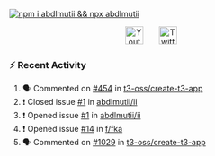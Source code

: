 [![npm i abdlmutii && npx abdlmutii](https://readme-typing-svg.demolab.com?pause=1000&color=FFFFFF&center=true&width=435&lines=npm+i+abdlmutii;npx+abdlmutii)](https://github.com/abdlmutii)

<p align="center">
<a href="https://www.youtube.com/UCRX2pao9vPLyVcPEQWIlUoA"><img width="32px" alt="Youtube" title="Youtube" src="https://media.discordapp.net/attachments/726388631664852992/1087036735873101834/twwir98.png"/></a>
&#8287;&#8287;&#8287;&#8287;&#8287;
<a href="https://twitter.com/MiaxuOfficial"><img width="32px" alt="Twitter" title="Twitter" src="https://media.discordapp.net/attachments/726388631664852992/1087036735227179048/871.png"/></a>
</p>

### :zap: Recent Activity

<!--START_SECTION:activity-->
1. 🗣 Commented on [#454](https://github.com/t3-oss/create-t3-app/issues/454) in [t3-oss/create-t3-app](https://github.com/t3-oss/create-t3-app)
2. ❗️ Closed issue [#1](https://github.com/abdlmutii/ii/issues/1) in [abdlmutii/ii](https://github.com/abdlmutii/ii)
3. ❗️ Opened issue [#1](https://github.com/abdlmutii/ii/issues/1) in [abdlmutii/ii](https://github.com/abdlmutii/ii)
4. ❗️ Opened issue [#14](https://github.com/f/fka/issues/14) in [f/fka](https://github.com/f/fka)
5. 🗣 Commented on [#1029](https://github.com/t3-oss/create-t3-app/issues/1029) in [t3-oss/create-t3-app](https://github.com/t3-oss/create-t3-app)
<!--END_SECTION:activity-->
